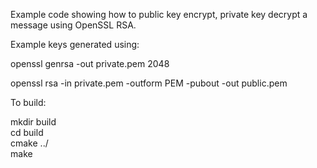 Example code showing how to public key encrypt, private key decrypt a message using OpenSSL RSA.

Example keys generated using:

openssl genrsa -out private.pem 2048

openssl rsa -in private.pem -outform PEM -pubout -out public.pem

To build:

mkdir build  
cd build  
cmake ../  
make  
